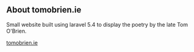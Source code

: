 ## About tomobrien.ie

Small website built using laravel 5.4 to display the poetry by the late Tom O'Brien.

<a href="http://tomobrien.ie">tomobrien.ie</a>